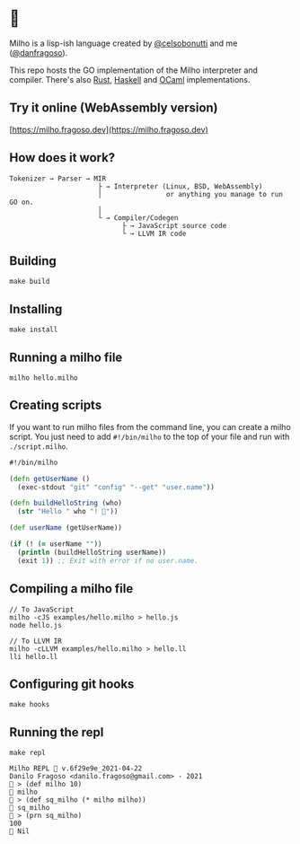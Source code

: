 # 🌽

Milho is a lisp-ish language created by [@celsobonutti](https://github.com/celsobonutti) and me ([@danfragoso](https://github.com/danfragoso)).

This repo hosts the GO implementation of the Milho interpreter and compiler. There's also [Rust](https://github.com/celsobonutti/milho-rust), [Haskell](https://github.com/celsobonutti/milho-rust) and [OCaml](https://github.com/renatoalencar/milho-ocaml) implementations.

## Try it online (WebAssembly version)
[https://milho.fragoso.dev](https://milho.fragoso.dev)

## How does it work?
```
Tokenizer → Parser → MIR
                      ├ → Interpreter (Linux, BSD, WebAssembly)
                      │                or anything you manage to run GO on.
                      │
                      └ → Compiler/Codegen
                            ├ → JavaScript source code
                            └ → LLVM IR code
```

## Building
```
make build
```

## Installing
```
make install
```
## Running a milho file
```
milho hello.milho
```
## Creating scripts
If you want to run milho files from the command line, you can create a milho script.
You just need to add ```#!/bin/milho``` to the top of your file and run with ```./script.milho```.

```clojure
#!/bin/milho

(defn getUserName ()
  (exec-stdout "git" "config" "--get" "user.name"))

(defn buildHelloString (who)
  (str "Hello " who "! 🌽"))

(def userName (getUserName))

(if (! (= userName ""))
  (println (buildHelloString userName))
  (exit 1)) ;; Exit with error if no user.name.

```
## Compiling a milho file
```
// To JavaScript
milho -cJS examples/hello.milho > hello.js
node hello.js
```
```
// To LLVM IR
milho -cLLVM examples/hello.milho > hello.ll
lli hello.ll
```
## Configuring git hooks
```
make hooks
```

## Running the repl
```
make repl
```

```
Milho REPL 🌽 v.6f29e9e_2021-04-22
Danilo Fragoso <danilo.fragoso@gmail.com> - 2021
🌽 > (def milho 10)
🍿 milho
🌽 > (def sq_milho (* milho milho))
🍿 sq_milho
🌽 > (prn sq_milho)
100
🍿 Nil
```
